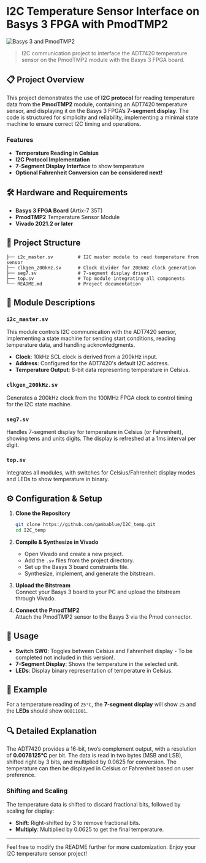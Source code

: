 # I2C Temperature Sensor Interface on Basys 3 FPGA with PmodTMP2

![Basys 3 and PmodTMP2](https://user-images.githubusercontent.com/your-image)  
> I2C communication project to interface the ADT7420 temperature sensor on the PmodTMP2 module with the Basys 3 FPGA board.

## 📋 Project Overview

This project demonstrates the use of **I2C protocol** for reading temperature data from the **PmodTMP2** module, containing an ADT7420 temperature sensor, and displaying it on the Basys 3 FPGA’s **7-segment display**. The code is structured for simplicity and reliability, implementing a minimal state machine to ensure correct I2C timing and operations.

### Features

- **Temperature Reading in Celsius**
- **I2C Protocol Implementation**
- **7-Segment Display Interface** to show temperature
- **Optional Fahrenheit Conversion can be considered next!**
  
## 🛠️ Hardware and Requirements

- **Basys 3 FPGA Board** (Artix-7 35T)
- **PmodTMP2** Temperature Sensor Module
- **Vivado 2021.2 or later**

## 📂 Project Structure

```plaintext
├── i2c_master.sv         # I2C master module to read temperature from sensor
├── clkgen_200kHz.sv      # Clock divider for 200kHz clock generation
├── seg7.sv               # 7-segment display driver
├── top.sv                # Top module integrating all components
└── README.md             # Project documentation
```

## 🧩 Module Descriptions

### `i2c_master.sv`
This module controls I2C communication with the ADT7420 sensor, implementing a state machine for sending start conditions, reading temperature data, and handling acknowledgments.  
- **Clock**: 10kHz SCL clock is derived from a 200kHz input.
- **Address**: Configured for the ADT7420's default I2C address.
- **Temperature Output**: 8-bit data representing temperature in Celsius.

### `clkgen_200kHz.sv`
Generates a 200kHz clock from the 100MHz FPGA clock to control timing for the I2C state machine.

### `seg7.sv`
Handles 7-segment display for temperature in Celsius (or Fahrenheit), showing tens and units digits. The display is refreshed at a 1ms interval per digit.

### `top.sv`
Integrates all modules, with switches for Celsius/Fahrenheit display modes and LEDs to show temperature in binary.

## ⚙️ Configuration & Setup

1. **Clone the Repository**  
   ```bash
   git clone https://github.com/gambablue/I2C_temp.git
   cd I2C_temp
   ```

2. **Compile & Synthesize in Vivado**  
   - Open Vivado and create a new project.
   - Add the `.sv` files from the project directory.
   - Set up the Basys 3 board constraints file.
   - Synthesize, implement, and generate the bitstream.

3. **Upload the Bitstream**  
   Connect your Basys 3 board to your PC and upload the bitstream through Vivado.

4. **Connect the PmodTMP2**  
   Attach the PmodTMP2 sensor to the Basys 3 via the Pmod connector.

## 🚀 Usage

- **Switch SW0**: Toggles between Celsius and Fahrenheit display - To be completed not included in this version!.
- **7-Segment Display**: Shows the temperature in the selected unit.
- **LEDs**: Display binary representation of temperature in Celsius.

## 📝 Example

For a temperature reading of `25°C`, the **7-segment display** will show `25` and the **LEDs** should show `00011001`.

## 🔍 Detailed Explanation

The ADT7420 provides a 16-bit, two’s complement output, with a resolution of **0.0078125°C** per bit. The data is read in two bytes (MSB and LSB), shifted right by 3 bits, and multiplied by 0.0625 for conversion. The temperature can then be displayed in Celsius or Fahrenheit based on user preference.

### Shifting and Scaling

The temperature data is shifted to discard fractional bits, followed by scaling for display:
- **Shift**: Right-shifted by 3 to remove fractional bits.
- **Multiply**: Multiplied by 0.0625 to get the final temperature.

---

Feel free to modify the README further for more customization. Enjoy your I2C temperature sensor project!
